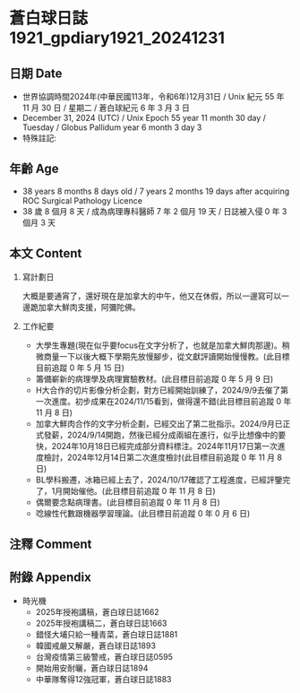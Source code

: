 [_metadata_:encoding]: - "utf-8"
[_metadata_:language]: - "zh-Hant-TW"
[_metadata_:fileformat]: - "markdown"
[_metadata_:MIME_type]: - "text/plain"
[_metadata_:markdown_version]: - "commonmark version 0.30"
[_metadata_:markdown_spec]: - "https://spec.commonmark.org/0.30/"

# 蒼白球日誌1921_gpdiary1921_20241231 #

## 日期 Date ##

* 世界協調時間2024年(中華民國113年，令和6年)12月31日 / Unix 紀元 55 年 11 月 30 日 / 星期二 / 蒼白球紀元 6 年 3 月 3 日
* December 31, 2024 (UTC) / Unix Epoch 55 year 11 month 30 day / Tuesday / Globus Pallidum year 6 month 3 day 3
* 特殊註記:

## 年齡 Age ##

* 38 years 8 months 8 days old / 7 years 2 months 19 days after acquiring ROC Surgical Pathology Licence
* 38 歲 8 個月 8 天 / 成為病理專科醫師 7 年 2 個月 19 天 / 日誌被入侵 0 年 3 個月 3 天

## 本文 Content ##

1. 寫計劃日

    大概是要通宵了，還好現在是加拿大的中午，他又在休假，所以一邊寫可以一邊跪加拿大鮮肉支援，阿彌陀佛。

2. 工作紀要

    - 大學生專題(現在似乎要focus在文字分析了，也就是加拿大鮮肉那邊)。稍微商量一下以後大概下學期先放慢腳步，從文獻評讀開始慢慢教。(此目標目前追蹤 0 年 5 月 15 日)
    - 籌備嶄新的病理學及病理實驗教材。(此目標目前追蹤 0 年 5 月 9 日)
    - H大合作的切片影像分析企劃，對方已經開始訓練了，2024/9/9去催了第一次進度。初步成果在2024/11/15看到，做得還不錯(此目標目前追蹤 0 年 11 月 8 日)
    - 加拿大鮮肉合作的文字分析企劃，已經交出了第二批指示。2024/9月已正式發薪，2024/9/14開跑，然後已經分成兩組在進行，似乎比想像中的要快，2024年10月18日已經完成部分資料標注。2024年11月17日第一次進度檢討，2024年12月14日第二次進度檢討(此目標目前追蹤 0 年 11 月 8 日)
    - BL學科搬遷，冰箱已經上去了，2024/10/17確認了工程進度，已經評鑒完了，1月開始催他。(此目標目前追蹤 0 年 11 月 8 日)
    - 偶爾要念點病理書。(此目標目前追蹤 0 年 11 月 8 日)
    - 唸線性代數跟機器學習理論。(此目標目前追蹤 0 年 0 月 6 日)

## 注釋 Comment ##


## 附錄 Appendix ##

* 時光機
    - 2025年授袍講稿，蒼白球日誌1662
    - 2025年授袍講稿二，蒼白球日誌1663
    - 錯怪大埔只給一種青菜，蒼白球日誌1881
    - 韓國戒嚴又解嚴，蒼白球日誌1893
    - 台灣疫情第三級警戒，蒼白球日誌0595
    - 開始用安耐曬，蒼白球日誌1894
    - 中華隊奪得12強冠軍，蒼白球日誌1883
